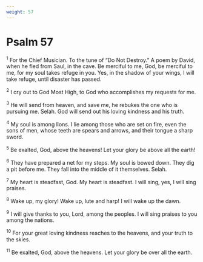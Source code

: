 ```yaml
---
weight: 57
---
```


# Psalm 57

<sup>1</sup> For the Chief Musician. To the tune of “Do Not Destroy.” A poem by David, when he fled from Saul, in the cave. Be merciful to me, God, be merciful to me, for my soul takes refuge in you. Yes, in the shadow of your wings, I will take refuge, until disaster has passed. 

<sup>2</sup> I cry out to God Most High, to God who accomplishes my requests for me. 

<sup>3</sup> He will send from heaven, and save me, he rebukes the one who is pursuing me. Selah. God will send out his loving kindness and his truth. 

<sup>4</sup> My soul is among lions. I lie among those who are set on fire, even the sons of men, whose teeth are spears and arrows, and their tongue a sharp sword. 

<sup>5</sup> Be exalted, God, above the heavens! Let your glory be above all the earth! 

<sup>6</sup> They have prepared a net for my steps. My soul is bowed down. They dig a pit before me. They fall into the middle of it themselves. Selah. 

<sup>7</sup> My heart is steadfast, God. My heart is steadfast. I will sing, yes, I will sing praises. 

<sup>8</sup> Wake up, my glory! Wake up, lute and harp! I will wake up the dawn. 

<sup>9</sup> I will give thanks to you, Lord, among the peoples. I will sing praises to you among the nations. 

<sup>10</sup> For your great loving kindness reaches to the heavens, and your truth to the skies. 

<sup>11</sup> Be exalted, God, above the heavens. Let your glory be over all the earth. 


